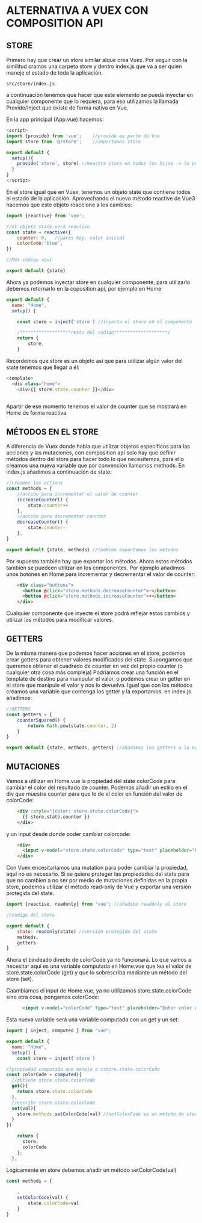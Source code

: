 # ALTERNATIVA A VUEX CON COMPOSITION API
## STORE
Primero hay que crear un store similar alque crea Vuex. Por seguir con la similitud cramos una carpeta store y dentro index.js que va a ser quien maneje el estado de toda la aplicación.

```
src/store/index.js
```

a continuación tenemos que hacer que este elemento se pueda inyectar en cualquier componente que lo requiera, para eso utilizamos la llamada Provide/Inject que existe de forma nativa en Vue.

En la app principal (App.vue) hacemos:

```javascript
<script>
import {provide} from 'vue';    //provide es parte de Vue
import store from '@/store';    //importamos store

export default {
  setup(){
    provide('store', store) //muestra store en todos los hijos -> lo puedan inyectar
  }
}
</script>
```

En el store igual que en Vuex, tenemos un objeto state que contiene todos el estado de la aplicación. Aprovechando el nuevo método reactive de Vue3 hacemos que este objeto reaccione a los cambios:

```javascript
import {reactive} from 'vue';

//el objeto state será reactivo
const state = reactive({
    counter: 0,   //pares key, valor inicial
    colorCode:'blue',
})

//Más código aquí

export default {state}
```

Ahora ya podemos inyectar store en cualquier componente, para utilizarlo debemos retornarlo en la coposition api, por ejemplo en Home

```javascript
export default {
  name: "Home",
  setup() {

    const store = inject('store') //inyecta el store en el componente

    /*******************resto del código********************/
    return {
        store,
    }
```

Recordemos que store es un objeto así que para utilizar algún valor del state tenemos que llegar a él:

```javascript
<template>
  <div class="home">
    <div>{{ store.state.counter }}</div>
      
```

Apartir de ese momento tenemos el valor de counter que se mostrará en Home de forma reactiva.

## MÉTODOS EN EL STORE

A diferencia de Vuex donde había que utilizar objetos específicos para las acciones y las mutaciones, con composition api solo hay que definir métodos dentro del store para hacer todo lo que necesitemos, para ello creamos una nueva variable que por convención llamamos methods. En index.js añadimos a continuación de state:

```javascript
//creamos los actions
const methods = {
    //acción para incrementar el valor de counter
    increaseCounter() {
        state.counter++
    },
    //acción para decrementar counter
    decreaseCounter() {
        state.counter--
    },
}

export default {state, methods} //también exportamos los métodos
```

Por supuesto también hay que exportar los métodos. Ahora estos métodos también se puedcen utilizar en los componentes. Por ejemplo añadimos unos botones en Home para incrementar y decrementar el valor de counter:

```html
    <div class="buttons">
      <button @click="store.methods.decreaseCounter">-</button>
      <button @click="store.methods.increaseCounter">+</button>
    </div>
```

Cualquier componente que inyecte el store podrá reflejar estos cambios y utilizar los métodos para modificar valores.

## GETTERS

De la misma manera que podemos hacer acciones en el store, podemos crear getters para obtener valores modificados del state. Supongamos que queremos obtener el cuadrado de counter en vez del propio counter (o cualquier otra cosa más compleja) Podríamos crear una función en el template de destino para manipular el valor, o podemos crear un getter en el store que manipule el valor y nos lo devuelva. Igual que con los métodos creamos una variable que contenga los getter y la exportamos. en index.js añadimos:

```javascript
//GETTERS
const getters = {
    counterSquared() {
        return Math.pow(state.counter, 2)
    }
}

export default {state, methods, getters} //añadimos los getters a la exportación
```

## MUTACIONES

Vamos a utilizar en Home.vue la propiedad del state colorCode para cambiar el color del resultado de counter. Podemos añadir un estilo en el div que muestra counter para que le de el color en función del valor de colorCode:

```html
    <div :style="{color: store.state.colorCode}">
      {{ store.state.counter }}
    </div>
```

y un input desde donde poder cambiar colorcode:

```html
    <div>
      <input v-model="store.state.colorCode" type="text" placeholder="Enter color code"/>
    </div>
```

Con Vuex encesitariamos una mutation para poder cambiar la propiedad, aquí no es necesario.
Si se quiere proteger las propiedades del state para que no cambien a no ser por medio de mutaciones definidas en la propia store, podemos utilizar el método read-only de Vue y exportar una versión protegida del state.

```javascript
import {reactive, readonly} from 'vue'; //añadimo readonly al store

//código del store

export default {
    state: readonly(state) //versión protegida del state
    methods,
    getters
}
```

Ahora el bindeado directo de colorCode ya no funcionará. Lo que vamos a necesitar aquí es una variable computada en Home.vue que lea el valor de store.state.colorCode (get) y que lo sobrescriba mediante un método del store (set). 

Caambiamos el input de Home.vue, ya no utilizamos store.state.colorCode sino otra cosa, pongamos colorCode:

```html
      <input v-model="colorCode" type="text" placeholder="Enter color code"/>
```

Esta nueva variable será una variable computada con un get y un set:

```javascript
import { inject, computed } from "vue";

export default {
  name: "Home",
  setup() {
    const store = inject('store') 

//propiedad computada que maneja a cstore.state.colorCode
const colorCode = computed({
  //obtiene store.state.colorCode  
  get(){
    return store.state.colorCode
  },
  //escribe store.state.colorCode
  set(val){
    store.methods.setColorCode(val) //setColorCode es un método de store
  }
})

    return {
      store,
      colorCode
    };
  },
```

Lógicamente en store debemos añadir un método setColorCode(val)

```javascript
const methods = {
    
    ,
    setColorCode(val) {
        state.colorCode=val
    }
}
```

